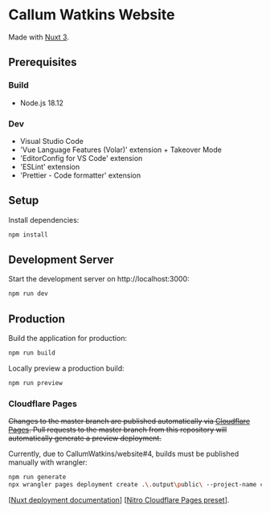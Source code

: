 # Callum Watkins Website
Made with [Nuxt 3](https://nuxt.com/docs/getting-started/introduction).

## Prerequisites
### Build
- Node.js 18.12

### Dev
- Visual Studio Code
- 'Vue Language Features (Volar)' extension + Takeover Mode
- 'EditorConfig for VS Code' extension
- 'ESLint' extension
- 'Prettier - Code formatter' extension

## Setup
Install dependencies:

```bash
npm install
```

## Development Server
Start the development server on http://localhost:3000:

```bash
npm run dev
```

## Production
Build the application for production:

```bash
npm run build
```

Locally preview a production build:

```bash
npm run preview
```

### Cloudflare Pages
~~Changes to the master branch are published automatically via [Cloudflare Pages](https://pages.cloudflare.com/). Pull requests to the master branch from this repository will automatically generate a preview deployment.~~

Currently, due to CallumWatkins/website#4, builds must be published manually with wrangler:

```bash
npm run generate
npx wrangler pages deployment create .\.output\public\ --project-name callumwatkins
```

[[Nuxt deployment documentation](https://nuxt.com/docs/getting-started/deployment)]
[[Nitro Cloudflare Pages preset](https://nitro.unjs.io/deploy/providers/cloudflare#cloudflare-pages)].
